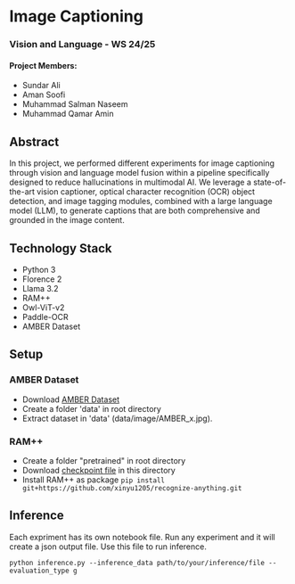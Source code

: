 # Image Captioning

### Vision and Language - WS 24/25

#### Project Members:
- Sundar Ali
- Aman Soofi
- Muhammad Salman Naseem
- Muhammad Qamar Amin

## Abstract
In this project, we performed different experiments for image captioning through vision and language model fusion within a pipeline specifically designed to reduce hallucinations in multimodal AI. We leverage a state-of-the-art vision captioner, optical character recognition (OCR) object detection, and image tagging modules, combined with a large language model (LLM), to generate captions that are both comprehensive and grounded in the image content.

## Technology Stack
- Python 3
- Florence 2
- Llama 3.2
- RAM++
- Owl-ViT-v2
- Paddle-OCR
- AMBER Dataset

## Setup
### AMBER Dataset
 - Download [ AMBER Dataset](https://drive.google.com/file/d1MaCHgtupcZUjf007anNl4_MV0o4DjXvl/view?usp=sharing)
 - Create a folder 'data' in root directory 
 - Extract dataset in 'data' (data/image/AMBER_x.jpg).

### RAM++
 - Create a folder "pretrained" in root directory 
 - Download [checkpoint file](https://huggingface.co/xinyu1205/recognize-anything-plus-model/blob/main/ram_plus_swin_large_14m.pth) in this directory
 - Install RAM++ as package
 `pip install git+https://github.com/xinyu1205/recognize-anything.git`
 
## Inference
Each expriment has its own notebook file. Run any experiment and it will create a json output file. Use this file to run inference.

`python inference.py --inference_data path/to/your/inference/file --evaluation_type g`